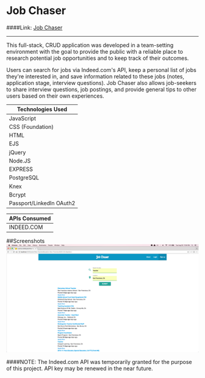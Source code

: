 # Job Chaser
####Link:  [Job Chaser](https://q2project.herokuapp.com/)

***

This full-stack, CRUD application was developed in a team-setting environment with the goal to provide the public with a reliable place to research potential job opportunities and to keep track of their outcomes. 

Users can search for jobs via Indeed.com's API, keep a personal list of jobs they're interested in, and save information related to these jobs (notes, application stage, interview questions). Job Chaser also allows job-seekers to share interview questions, job postings, and provide general tips to other users based on their own experiences.



| Technologies Used    |
| -------------------- |
| JavaScript		  	|
| CSS (Foundation)     |
| HTML                 |
| EJS					|
| jQuery               |
| Node.JS              |
| EXPRESS              |
| PostgreSQL           |
| Knex                 |
| Bcrypt			   |
| Passport/LinkedIn OAuth2 |
 

| APIs Consumed   |
| --------------- |
| INDEED.COM      |

##Screenshots
![alt tag](https://github.com/ono760/Job_Chaser/blob/master/public/images/screenshots/home_no_login.png)


####NOTE: 
The Indeed.com API was temporarily granted for the purpose of this project. API key may be renewed in the near future.
